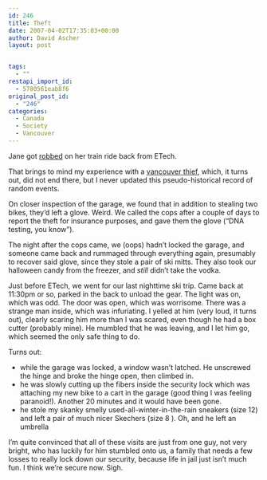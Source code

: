 ```yaml
---
id: 246
title: Theft
date: 2007-04-02T17:35:03+00:00
author: David Ascher
layout: post


tags:
  - ""
restapi_import_id:
  - 5780561eab8f6
original_post_id:
  - "246"
categories:
  - Canada
  - Society
  - Vancouver
---
```

Jane got [robbed](http://avantgame.blogspot.com/2007/03/to-man-who-stole-my-favorite-things.html) on her train ride back from ETech.

That brings to mind my experience with a [vancouver thief](http://ascher.ca/blog/2007/01/05/canadian-thieves/), which, it turns out, did not end there, but I never updated this pseudo-historical record of random events.

On closer inspection of the garage, we found that in addition to stealing two bikes, they&#8217;d left a glove. Weird. We called the cops after a couple of days to report the theft for insurance purposes, and gave them the glove (&#8220;DNA testing, you know&#8221;).

The night after the cops came, we (oops) hadn&#8217;t locked the garage, and someone came back and rummaged through everything again, presumably to recover said glove, since they stole a pair of ski mitts. They also took our halloween candy from the freezer, and _still_ didn&#8217;t take the vodka.

Just before ETech, we went for our last nighttime ski trip. Came back at 11:30pm or so, parked in the back to unload the gear. The light was on, which was odd. The door was open, which was worrisome. There was a strange man inside, which was infuriating. I yelled at him (very loud, it turns out), clearly scaring him more than I was scared, even though he had a box cutter (probably mine). He mumbled that he was leaving, and I let him go, which seemed the only safe thing to do.

Turns out:

  * while the garage was locked, a window wasn&#8217;t latched. He unscrewed the hinge and broke the hinge open, then climbed in.
  * he was slowly cutting up the fibers inside the security lock which was attaching my new bike to a cart in the garage (good thing I was feeling paranoid!). Another 20 minutes and it would have been gone.
  * he stole my skanky smelly used-all-winter-in-the-rain sneakers (size 12) and left a pair of much nicer Skechers (size 8 ). Oh, and he left an umbrella

I&#8217;m quite convinced that all of these visits are just from one guy, not very bright, who has luckily for him stumbled onto us, a family that needs a few losses to really lock down our security, because life in jail just isn&#8217;t much fun. I think we&#8217;re secure now. Sigh.
